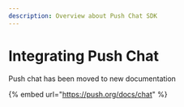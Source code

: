 ```yaml
---
description: Overview about Push Chat SDK
---
```


# Integrating Push Chat

Push chat has been moved to new documentation

{% embed url="https://push.org/docs/chat" %}
